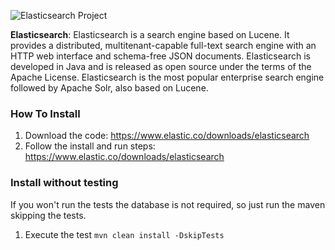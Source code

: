 ![Elasticsearch Project](https://github.com/JNOSQL/jnosql-site/blob/master/assets/img/logos/elastic.png)


**Elasticsearch**: Elasticsearch is a search engine based on Lucene. It provides a distributed, multitenant-capable full-text search engine with an HTTP web interface and schema-free JSON documents. Elasticsearch is developed in Java and is released as open source under the terms of the Apache License. Elasticsearch is the most popular enterprise search engine followed by Apache Solr, also based on Lucene.


### How To Install

1. Download the code: https://www.elastic.co/downloads/elasticsearch
1. Follow the install and run steps: https://www.elastic.co/downloads/elasticsearch


### Install without testing


If you won't run the tests the database is not required, so just run the maven skipping the tests.

1. Execute the test `mvn clean install -DskipTests`
